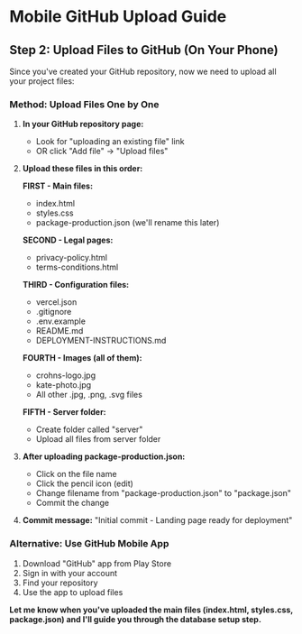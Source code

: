 # Mobile GitHub Upload Guide

## Step 2: Upload Files to GitHub (On Your Phone)

Since you've created your GitHub repository, now we need to upload all your project files:

### Method: Upload Files One by One

1. **In your GitHub repository page:**
   - Look for "uploading an existing file" link
   - OR click "Add file" → "Upload files"

2. **Upload these files in this order:**

   **FIRST - Main files:**
   - index.html
   - styles.css
   - package-production.json (we'll rename this later)

   **SECOND - Legal pages:**
   - privacy-policy.html
   - terms-conditions.html

   **THIRD - Configuration files:**
   - vercel.json
   - .gitignore
   - .env.example
   - README.md
   - DEPLOYMENT-INSTRUCTIONS.md

   **FOURTH - Images (all of them):**
   - crohns-logo.jpg
   - kate-photo.jpg
   - All other .jpg, .png, .svg files

   **FIFTH - Server folder:**
   - Create folder called "server"
   - Upload all files from server folder

3. **After uploading package-production.json:**
   - Click on the file name
   - Click the pencil icon (edit)
   - Change filename from "package-production.json" to "package.json"
   - Commit the change

4. **Commit message:** "Initial commit - Landing page ready for deployment"

### Alternative: Use GitHub Mobile App
1. Download "GitHub" app from Play Store
2. Sign in with your account
3. Find your repository
4. Use the app to upload files

**Let me know when you've uploaded the main files (index.html, styles.css, package.json) and I'll guide you through the database setup step.**